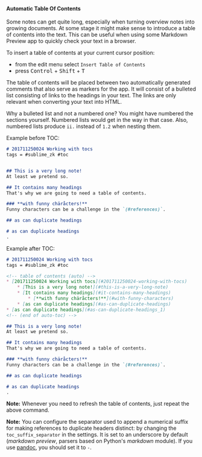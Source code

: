 #### Automatic Table Of Contents
Some notes can get quite long, especially when turning overview notes into growing documents. At some stage it might make sense to introduce a table of contents into the text. This can be useful when using some Markdown Preview app to quickly check your text in a browser.

To insert a table of contents at your current cursor position:

* from the edit menu select `Insert Table of Contents`
* press <kbd>Control</kbd> + <kbd>Shift</kbd> + <kbd>T</kbd>

The table of contents will be placed between two automatically generated comments that also serve as markers for the app. It will consist of a bulleted list consisting of links to the headings in your text. The links are only relevant when converting your text into HTML.

Why a bulleted list and not a numbered one? You might have numbered the sections yourself. Numbered lists would get in the way in that case. Also, numbered lists produce `ii.` instead of `1.2` when nesting them.

Example before TOC:

```markdown
# 201711250024 Working with tocs
tags = #sublime_zk #toc


## This is a very long note!
At least we pretend so.

## It contains many headings
That's why we are going to need a table of contents.

### **with funny chäråcters!**
Funny characters can be a challenge in the `(#references)`.

## as can duplicate headings

# as can duplicate headings
.
```

Example after TOC:

```markdown
# 201711250024 Working with tocs
tags = #sublime_zk #toc

<!-- table of contents (auto) -->
* [201711250024 Working with tocs](#201711250024-working-with-tocs)
    * [This is a very long note!](#this-is-a-very-long-note)
    * [It contains many headings](#it-contains-many-headings)
        * [**with funny chäråcters!**](#with-funny-characters)
    * [as can duplicate headings](#as-can-duplicate-headings)
* [as can duplicate headings](#as-can-duplicate-headings_1)
<!-- (end of auto-toc) -->

## This is a very long note!
At least we pretend so.

## It contains many headings
That's why we are going to need a table of contents.

### **with funny chäråcters!**
Funny characters can be a challenge in the `(#references)`.

## as can duplicate headings

# as can duplicate headings
.
```

**Note:** Whenever you need to refresh the table of contents, just repeat the above command.

**Note:** You can configure the separator used to append a numerical suffix for making references to duplicate headers distinct: by changing the `toc_suffix_separator` in the settings. It is set to an underscore by default (*markdown preview*, parsers based on Python's *markdown* module). If you use [pandoc](https://pandoc.org/), you should set it to `-`.
